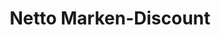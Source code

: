 ---
title: "Netto Marken-Discount"
url: /regensburg/netto-marken-discount-arnulfsplatz/
shop: Supermarkt
---